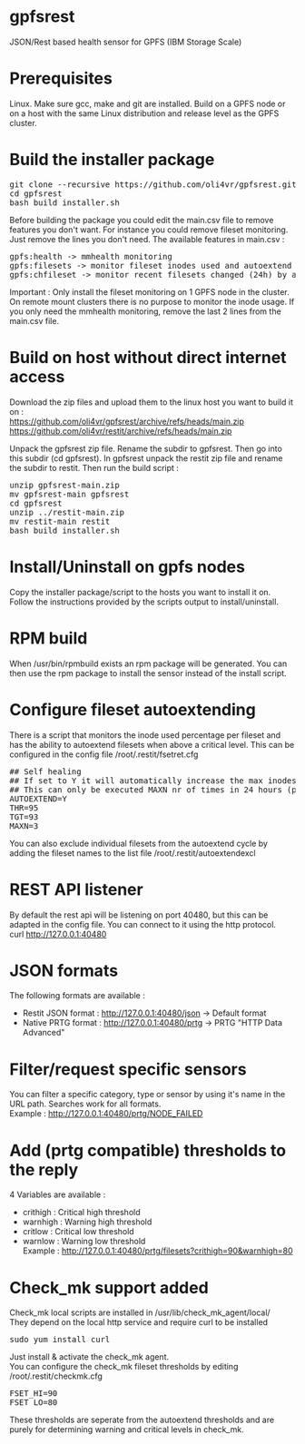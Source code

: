 # gpfsrest
JSON/Rest based health sensor for GPFS (IBM Storage Scale)

# Prerequisites
Linux. Make sure gcc, make and git are installed.
Build on a GPFS node or on a host with the same Linux distribution and release level as the GPFS cluster.

# Build the installer package
<pre>git clone --recursive https://github.com/oli4vr/gpfsrest.git
cd gpfsrest
bash build_installer.sh</pre>
Before building the package you could edit the main.csv file to remove features you don't want. For instance you could remove fileset monitoring.
Just remove the lines you don't need. The available features in main.csv :
<pre>gpfs:health -> mmhealth monitoring
gpfs:filesets -> monitor fileset inodes used and autoextend (if activated)
gpfs:chfileset -> monitor recent filesets changed (24h) by autoextend
</pre>
Important : Only install the fileset monitoring on 1 GPFS node in the cluster. On remote mount clusters there is no purpose to monitor the inode usage.
If you only need the mmhealth monitoring, remove the last 2 lines from the main.csv file.

# Build on host without direct internet access
Download the zip files and upload them to the linux host you want to build it on :<br />
https://github.com/oli4vr/gpfsrest/archive/refs/heads/main.zip<br />
https://github.com/oli4vr/restit/archive/refs/heads/main.zip<br />
<p>Unpack the gpfsrest zip file. Rename the subdir to gpfsrest. Then go into this subdir (cd gpfsrest). In gpfsrest unpack the restit zip file and rename the subdir to restit.
Then run the build script :</p>
<pre>unzip gpfsrest-main.zip
mv gpfsrest-main gpfsrest
cd gpfsrest
unzip ../restit-main.zip
mv restit-main restit
bash build_installer.sh</pre>

# Install/Uninstall on gpfs nodes
Copy the installer package/script to the hosts you want to install it on. Follow the instructions provided by the scripts output to install/uninstall.

# RPM build
When /usr/bin/rpmbuild exists an rpm package will be generated. You can then use the rpm package to install the sensor instead of the install script.

# Configure fileset autoextending
There is a script that monitors the inode used percentage per fileset and has the ability to autoextend filesets when above a critical level.
This can be configured in the config file /root/.restit/fsetret.cfg
<pre>## Self healing
## If set to Y it will automatically increase the max inodes of a fileset above the THR value to lower the usage to TGT pct
## This can only be executed MAXN nr of times in 24 hours (per fileset)
AUTOEXTEND=Y
THR=95
TGT=93
MAXN=3</pre>
You can also exclude individual filesets from the autoextend cycle by adding the fileset names to the list file /root/.restit/autoextendexcl<br />

# REST API listener
By default the rest api will be listening on port 40480, but this can be adapted in the config file.
You can connect to it using the http protocol.
<br />curl http://127.0.0.1:40480

# JSON formats
The following formats are available :
- Restit JSON format : http://127.0.0.1:40480/json    -> Default format
- Native PRTG format : http://127.0.0.1:40480/prtg    -> PRTG "HTTP Data Advanced"

# Filter/request specific sensors
You can filter a specific category, type or sensor by using it's name in the URL path. Searches work for all formats.
<br />Example : http://127.0.0.1:40480/prtg/NODE_FAILED

# Add (prtg compatible) thresholds to the reply
4 Variables are available :
- crithigh : Critical high threshold
- warnhigh : Warning high threshold
- critlow : Critical low threshold
- warnlow : Warning low threshold
<br />Example : http://127.0.0.1:40480/prtg/filesets?crithigh=90&warnhigh=80

# Check_mk support added
Check_mk local scripts are installed in /usr/lib/check_mk_agent/local/ <br/>
They depend on the local http service and require curl to be installed
<pre>sudo yum install curl</pre>
Just install & activate the check_mk agent.
<br/>You can configure the check_mk fileset thresholds by editing /root/.restit/checkmk.cfg
<pre>FSET_HI=90
FSET_LO=80</pre>
These thresholds are seperate from the autoextend thresholds and are purely for determining warning and critical levels in check_mk.